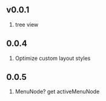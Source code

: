 ## v0.0.1

1. tree view

## 0.0.4

1. Optimize custom layout styles

## 0.0.5 

1. MenuNode? get activeMenuNode

